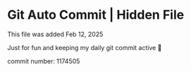 # Git Auto Commit | Hidden File

This file was added Feb 12, 2025

Just for fun and keeping my daily git commit active 🤪

commit number: 1174505
